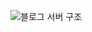 ![블로그 서버 구조](https://user-images.githubusercontent.com/77447841/212933764-50f6df30-f6d5-4b11-93c4-42db4101bc36.jpg)
